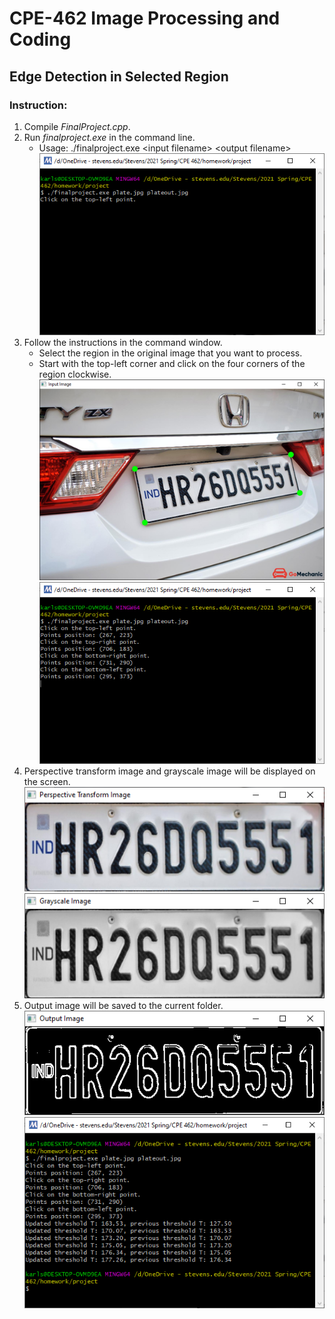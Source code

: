 # CPE-462 Image Processing and Coding
## Edge Detection in Selected Region
### Instruction:
1. Compile *FinalProject.cpp*.
2. Run *finalproject.exe* in the command line.
    * Usage: ./finalproject.exe \<input filename> \<output filename>
    ![demo1](demo/demo1.png)
3.  Follow the instructions in the command window.
    * Select the region in the original image that you want to process.
    * Start with the top-left corner and click on the four corners of the region
clockwise.
    ![demo2](demo/demo2.png)
    ![demo3](demo/demo3.png)
4. Perspective transform image and grayscale image will be displayed on the screen.
    ![demo4](demo/demo4.png)
    ![demo5](demo/demo5.png)
5. Output image will be saved to the current folder.
    ![demo6](demo/demo6.png)
    ![demo7](demo/demo7.png)

